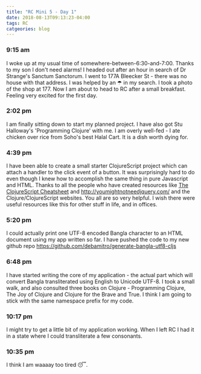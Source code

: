 ```yaml
---
title: "RC Mini 5 - Day 1"
date: 2018-08-13T09:13:23-04:00
tags: RC
catgeories: blog
---
```


### 9:15 am
I woke up at my usual time of somewhere-between-6:30-and-7:00. Thanks to my son I don't need alarms! I headed out after an hour in search of Dr Strange's Sanctum Sanctorum. I went to 177A Bleecker St - there was no house with that address. I was helped by an &#9730; in my search. I took a photo of the shop at 177. Now I am about to head to RC after a small breakfast. Feeling very excited for the first day.

### 2:02 pm
I am finally sitting down to start my planned project. I have also got Stu Halloway's 'Programming Clojure' with me. I am overly well-fed - I ate chicken over rice from Soho's best Halal Cart. It is a dish worth dying for.

### 4:39 pm
I have been able to create a small starter ClojureScript project which can attach a handler to the click event of a button. It was surprisingly hard to do even though I knew how to accomplish the same thing in pure Javascript and HTML. Thanks to all the people who have created resources like [The ClojureScript Cheatsheet](http://cljs.info/cheatsheet/) and http://youmightnotneedjquery.com/ and the Clojure/ClojureScript websites. You all are so very helpful. I wish there were useful resources like this for other stuff in life, and in offices.

### 5:20 pm
I could actually print one UTF-8 encoded Bangla character to an HTML document using my app written so far. I have pushed the code to my new github repo https://github.com/debamitro/generate-bangla-utf8-cljs

### 6:48 pm
I have started writing the core of my application - the actual part which will convert Bangla transliterated using English to Unicode UTF-8. I took a small walk, and also consulted three books on Clojure - Programming Clojure, The Joy of Clojure and Clojure for the Brave and True. I think I am going to stick with the same namespace prefix for my code.

### 10:17 pm
I might try to get a little bit of my application working. When I left RC I had it in a state where I could transliterate a few consonants.

### 10:35 pm
I think I am waaaay too tired &#128564;.
